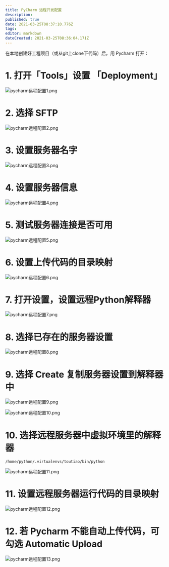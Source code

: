 ```yaml
---
title: PyCharm 远程开发配置
description: 
published: true
date: 2021-03-25T08:37:10.776Z
tags: 
editor: markdown
dateCreated: 2021-03-25T08:36:04.171Z
---
```


在本地创建好工程项目（或从git上clone下代码）后，用 Pycharm 打开：

# 1. 打开「Tools」设置 「Deployment」

![pycharm远程配置1.png](/assets/工具/pycharm远程配置/pycharm远程配置1.png)

# 2. 选择 SFTP

![pycharm远程配置2.png](/assets/工具/pycharm远程配置/pycharm远程配置2.png)

# 3. 设置服务器名字

![pycharm远程配置3.png](/assets/工具/pycharm远程配置/pycharm远程配置3.png)

# 4. 设置服务器信息

![pycharm远程配置4.png](/assets/工具/pycharm远程配置/pycharm远程配置4.png)

# 5. 测试服务器连接是否可用

![pycharm远程配置5.png](/assets/工具/pycharm远程配置/pycharm远程配置5.png)

# 6. 设置上传代码的目录映射

![pycharm远程配置6.png](/assets/工具/pycharm远程配置/pycharm远程配置6.png)

# 7. 打开设置，设置远程Python解释器

![pycharm远程配置7.png](/assets/工具/pycharm远程配置/pycharm远程配置7.png)

# 8. 选择已存在的服务器设置

![pycharm远程配置8.png](/assets/工具/pycharm远程配置/pycharm远程配置8.png)

# 9. 选择 Create 复制服务器设置到解释器中

![pycharm远程配置9.png](/assets/工具/pycharm远程配置/pycharm远程配置9.png)

![pycharm远程配置10.png](/assets/工具/pycharm远程配置/pycharm远程配置10.png)

# 10. 选择远程服务器中虚拟环境里的解释器

```
/home/python/.virtualenvs/toutiao/bin/python
```

![pycharm远程配置11.png](/assets/工具/pycharm远程配置/pycharm远程配置11.png)

# 11. 设置远程服务器运行代码的目录映射

![pycharm远程配置12.png](/assets/工具/pycharm远程配置/pycharm远程配置12.png)

# 12. 若 Pycharm 不能自动上传代码，可勾选 Automatic Upload

![pycharm远程配置13.png](/assets/工具/pycharm远程配置/pycharm远程配置13.png)
